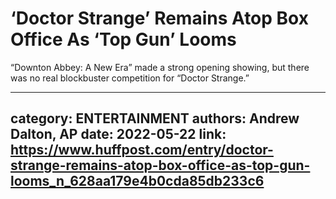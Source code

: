 # ‘Doctor Strange’ Remains Atop Box Office As ‘Top Gun’ Looms

“Downton Abbey: A New Era” made a strong opening showing, but there was no real blockbuster competition for “Doctor Strange.”

---
category: ENTERTAINMENT
authors: Andrew Dalton, AP
date: 2022-05-22
link: https://www.huffpost.com/entry/doctor-strange-remains-atop-box-office-as-top-gun-looms_n_628aa179e4b0cda85db233c6
---
